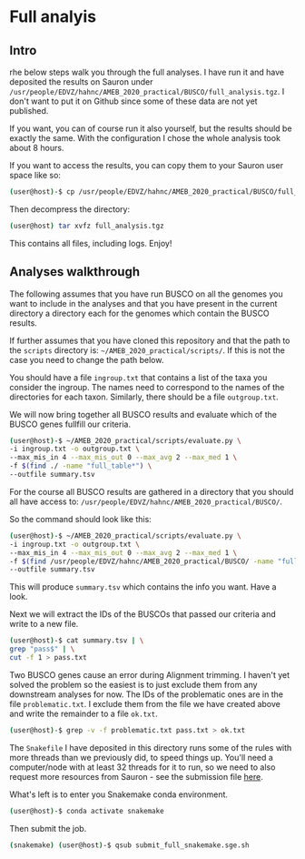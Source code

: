 # Full analyis

## Intro

rhe below steps walk you through the full analyses. I have run it and have deposited the results on Sauron under `/usr/people/EDVZ/hahnc/AMEB_2020_practical/BUSCO/full_analysis.tgz`. I don't want to put it on Github since some of these data are not yet published. 

If you want, you can of course run it also yourself, but the results should be exactly the same. With the configuration I chose the whole analysis took about 8 hours.

If you want to access the results, you can copy them to your Sauron user space like so:
```bash
(user@host)-$ cp /usr/people/EDVZ/hahnc/AMEB_2020_practical/BUSCO/full_analysis.tgz .
``` 
Then decompress the directory:
```bash
(user@host) tar xvfz full_analysis.tgz
```

This contains all files, including logs. Enjoy!


## Analyses walkthrough

The following assumes that you have run BUSCO on all the genomes you want to include in the analyses and that you have present in the current directory a directory each for the genomes which contain the BUSCO results.

If further assumes that you have cloned this repository and that the path to the `scripts` directory is: `~/AMEB_2020_practical/scripts/`. If this is not the case you need to change the path below.

You should have a file `ingroup.txt` that contains a list of the taxa you consider the ingroup. The names need to correspond to the names of the directories for each taxon. Similarly, there should be a file `outgroup.txt`.

We will now bring together all BUSCO results and evaluate which of the BUSCO genes fullfill our criteria.


```bash
(user@host)-$ ~/AMEB_2020_practical/scripts/evaluate.py \
-i ingroup.txt -o outgroup.txt \
--max_mis_in 4 --max_mis_out 0 --max_avg 2 --max_med 1 \
-f $(find ./ -name "full_table*") \
--outfile summary.tsv 
```

For the course all BUSCO results are gathered in a directory that you should all have access to:
`/usr/people/EDVZ/hahnc/AMEB_2020_practical/BUSCO/`.

So the command should look like this:

```bash
(user@host)-$ ~/AMEB_2020_practical/scripts/evaluate.py \
-i ingroup.txt -o outgroup.txt \
--max_mis_in 4 --max_mis_out 0 --max_avg 2 --max_med 1 \
-f $(find /usr/people/EDVZ/hahnc/AMEB_2020_practical/BUSCO/ -name "full_table*") \
--outfile summary.tsv 
```

This will produce `summary.tsv` which contains the info you want. Have a look.

Next we will extract the IDs of the BUSCOs that passed our criteria and write to a new file.
```bash
(user@host)-$ cat summary.tsv | \
grep "pass$" | \
cut -f 1 > pass.txt
```

Two BUSCO genes cause an error during Alignment trimming. I haven't yet solved the problem so the easiest is to just exclude them from any downstream analyses for now. The IDs of the problematic ones are in the file `problematic.txt`. I exclude them from the file we have created above and write the remainder to a file `ok.txt`.

```bash
(user@host)-$ grep -v -f problematic.txt pass.txt > ok.txt
```

The `Snakefile` I have deposited in this directory runs some of the rules with more threads than we previously did, to speed things up. You'll need a computer/node with at least 32 threads for it to run, so we need to also request more resources from Sauron - see the submission file [here](https://github.com/chrishah/AMEB_2020_practical/blob/master/BUSCO/full_analysis/submit_full_snakemake.sge.sh).

What's left is to enter you Snakemake conda environment.
```bash
(user@host)-$ conda activate snakemake
```

Then submit the job.
```bash
(snakemake) (user@host)-$ qsub submit_full_snakemake.sge.sh
```

